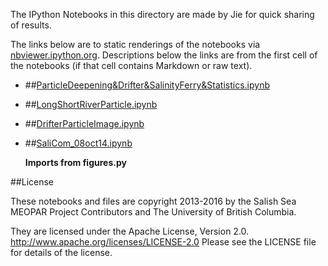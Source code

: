 The IPython Notebooks in this directory are made by Jie for
quick sharing of results.

The links below are to static renderings of the notebooks via
[nbviewer.ipython.org](http://nbviewer.ipython.org/).
Descriptions below the links are from the first cell of the notebooks
(if that cell contains Markdown or raw text).

* ##[ParticleDeepening&Drifter&SalinityFerry&Statistics.ipynb](http://nbviewer.ipython.org/urls/bitbucket.org/salishsea/analysis-jie/raw/tip/jie/OceanSciences/ParticleDeepening&Drifter&SalinityFerry&Statistics.ipynb)  
    
* ##[LongShortRiverParticle.ipynb](http://nbviewer.ipython.org/urls/bitbucket.org/salishsea/analysis-jie/raw/tip/jie/OceanSciences/LongShortRiverParticle.ipynb)  
    
* ##[DrifterParticleImage.ipynb](http://nbviewer.ipython.org/urls/bitbucket.org/salishsea/analysis-jie/raw/tip/jie/OceanSciences/DrifterParticleImage.ipynb)  
    
* ##[SaliCom_08oct14.ipynb](http://nbviewer.ipython.org/urls/bitbucket.org/salishsea/analysis-jie/raw/tip/jie/OceanSciences/SaliCom_08oct14.ipynb)  
    
    **Imports from figures.py**  


##License

These notebooks and files are copyright 2013-2016
by the Salish Sea MEOPAR Project Contributors
and The University of British Columbia.

They are licensed under the Apache License, Version 2.0.
http://www.apache.org/licenses/LICENSE-2.0
Please see the LICENSE file for details of the license.
